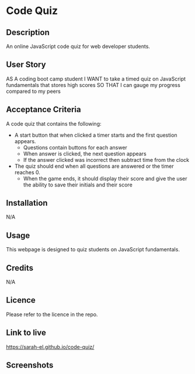 # Code Quiz

## Description
An online JavaScript code quiz for web developer students.

## User Story
AS A coding boot camp student
I WANT to take a timed quiz on JavaScript fundamentals that stores high scores
SO THAT I can gauge my progress compared to my peers

## Acceptance Criteria
A code quiz that contains the following:
* A start button that when clicked a timer starts and the first question appears.
  * Questions contain buttons for each answer
  * When answer is clicked, the next question appears
  * If the answer clicked was incorrect then subtract time from the clock
* The quiz should end when all questions are answered or the timer reaches 0.
  * When the game ends, it should display their score and give the user the ability to save their     initials and their score

## Installation
N/A

## Usage
This webpage is designed to quiz students on JavaScript fundamentals.

## Credits
N/A

## Licence
Please refer to the licence in the repo.

## Link to live
https://sarah-el.github.io/code-quiz/

## Screenshots
